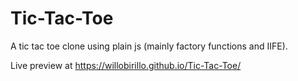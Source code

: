 # Tic-Tac-Toe

A tic tac toe clone using plain js (mainly factory functions and IIFE).

Live preview at https://willobirillo.github.io/Tic-Tac-Toe/
